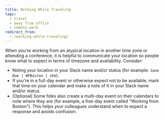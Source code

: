 ```yaml
---
title: Working While Traveling
tags:
  - travel
  - away from office
  - remote work
redirect_from:
  - /working-while-traveling/
---
```


When you're working from an atypical location in another time zone or attending a conference, it is helpful to communicate
your location so people know what to expect in terms of timezone and availability. Consider:

- Noting your location in your Slack name and/or status (for example: `Jane Doe | WFBoston | she`).
- If you're in a full-day event or otherwise expect not to be available, mark that time on your calendar and make a note
  of it in your Slack name and/or status.
- [Optional] Some folks also create a multi-day event on their calendars to note where they are (for example, a five-day
  event called "Working from Boston"). This helps your colleagues understand when to expect a response and avoids confusion.
